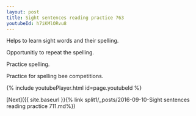```yaml
---
layout: post
title: Sight sentences reading practice 763
youtubeId: h7iKMlORvu8
---
```

 
 
Helps to learn sight words and their spelling.

Opportunitiy to repeat the spelling. 

Practice spelling. 
 
Practice for spelling bee competitions. 
 
{% include youtubePlayer.html id=page.youtubeId %}
 
 

[Next]({{ site.baseurl }}{% link  split1/_posts/2016-09-10-Sight sentences reading practice 711.md%})
 
